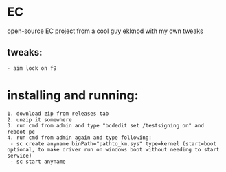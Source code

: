 # EC
open-source EC project from a cool guy ekknod with my own tweaks

## tweaks:
```
- aim lock on f9
```

# installing and running:
```
1. download zip from releases tab
2. unzip it somewhere
3. run cmd from admin and type "bcdedit set /testsigning on" and reboot pc
4. run cmd from admin again and type following:
 - sc create anyname binPath="pathto_km.sys" type=kernel (start=boot optional, to make driver run on windows boot without needing to start service)
 - sc start anyname
```